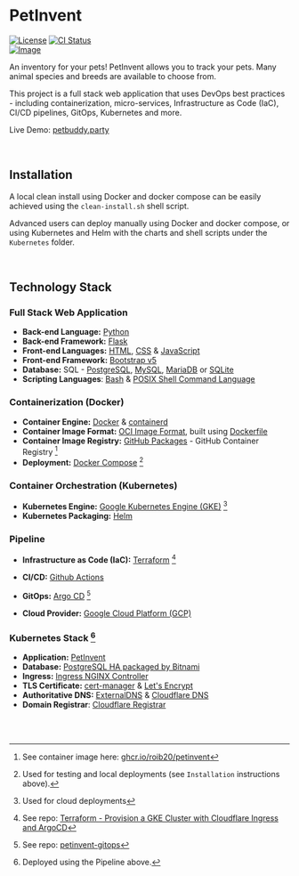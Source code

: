 # PetInvent

[![License](https://img.shields.io/badge/license-MIT-blue)](https://opensource.org/licenses/MIT)
[![CI Status](https://github.com/roib20/petinvent/actions/workflows/ci-pipeline.yml/badge.svg)](https://github.com/roib20/petinvent/actions/workflows/ci-pipeline.yml)
<br />
[![Image](https://img.shields.io/badge/image-ghcr.io%2Froib20%2Fpetinvent-orange)](https://github.com/roib20/petinvent/pkgs/container/petinvent)

An inventory for your pets! PetInvent allows you to track your pets. Many animal species and breeds are available to choose from.

This project is a full stack web application that uses DevOps best practices - including containerization, micro-services, Infrastructure as Code (IaC), CI/CD pipelines, GitOps, Kubernetes and more.

Live Demo: [petbuddy.party](https://www.petbuddy.party/)

<br />

## Installation

A local clean install using Docker and docker compose can be easily achieved using the `clean-install.sh` shell script.

Advanced users can deploy manually using Docker and docker compose, or using Kubernetes and Helm with the charts and shell scripts under the `Kubernetes` folder.

<br />

## Technology Stack

### Full Stack Web Application
- **Back-end Language:**  [Python](https://www.python.org/)  
- **Back-end Framework:** [Flask](https://flask.palletsprojects.com/)  
- **Front-end Languages:** [HTML](https://developer.mozilla.org/en/docs/Web/HTML), [CSS](https://developer.mozilla.org/en/docs/Web/CSS) & [JavaScript](https://developer.mozilla.org/en/docs/Web/JavaScript)  
- **Front-end Framework:** [Bootstrap v5](https://getbootstrap.com/)
- **Database:** SQL - [PostgreSQL](https://www.postgresql.org/), [MySQL](https://www.mysql.com/), [MariaDB](https://mariadb.org/) or [SQLite](https://www.sqlite.org/)  
- **Scripting Languages**: [Bash](https://www.gnu.org/software/bash/) & [POSIX Shell Command Language](https://pubs.opengroup.org/onlinepubs/9699919799/utilities/V3_chap02.html)  

### Containerization (Docker)
- **Container Engine:** [Docker](https://www.docker.com) & [containerd](https://containerd.io/) 
- **Container Image Format:** [OCI Image Format](https://github.com/opencontainers/image-spec), built using [Dockerfile](https://docs.docker.com/engine/reference/builder/)
- **Container Image Registry:** [GitHub Packages](https://ghcr.io) - GitHub Container Registry [^1]  
- **Deployment:** [Docker Compose](https://docs.docker.com/compose/) [^2]  

### Container Orchestration (Kubernetes)
- **Kubernetes Engine:** [Google Kubernetes Engine (GKE)](https://cloud.google.com/kubernetes-engine) [^3]  
- **Kubernetes Packaging:** [Helm](https://helm.sh/)  

### Pipeline
- **Infrastructure as Code (IaC):** [Terraform](https://www.terraform.io/) [^4]
- **CI/CD:** [Github Actions](https://github.com/features/actions)
  
- **GitOps:** [Argo CD](https://argoproj.github.io/cd/) [^5]  
- **Cloud Provider:** [Google Cloud Platform (GCP)](https://cloud.google.com/)  

### Kubernetes Stack [^6]
- **Application:** [PetInvent](https://ghcr.io/roib20/petinvent)  
- **Database:** [PostgreSQL HA packaged by Bitnami](https://bitnami.com/stack/postgresql-ha)  
- **Ingress:** [Ingress NGINX Controller](https://kubernetes.github.io/ingress-nginx/)  
- **TLS Certificate:** [cert-manager](https://cert-manager.io/) & [Let's Encrypt](https://letsencrypt.org/)  
- **Authoritative DNS:** [ExternalDNS](https://github.com/kubernetes-sigs/external-dns) & [Cloudflare DNS](https://www.cloudflare.com/dns/)  
- **Domain Registrar**: [Cloudflare Registrar](https://www.cloudflare.com/products/registrar/)  

<br /><br />

[^1]: See container image here: [ghcr.io/roib20/petinvent](https://ghcr.io/roib20/petinvent) 
[^2]: Used for testing and local deployments (see `Installation` instructions above).  
[^3]: Used for cloud deployments  
[^4]: See repo: [Terraform - Provision a GKE Cluster with Cloudflare Ingress and ArgoCD](https://github.com/roib20/terraform-provision-gke-cloudflare)  
[^5]: See repo: [petinvent-gitops](https://github.com/roib20/petinvent-gitops)  
[^6]: Deployed using the Pipeline above.  
